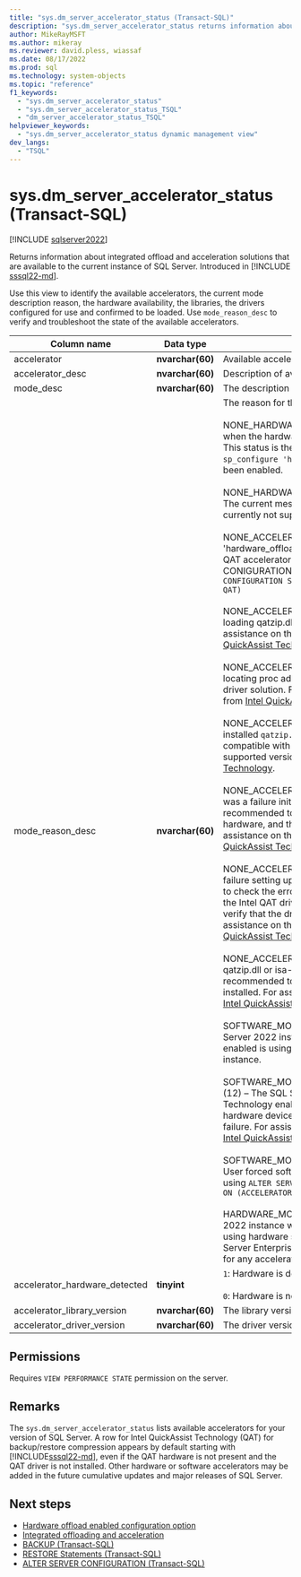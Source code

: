 ```yaml
---
title: "sys.dm_server_accelerator_status (Transact-SQL)"
description: "sys.dm_server_accelerator_status returns information about integrated offload and acceleration solutions that are available to the current instance of SQL Server."
author: MikeRayMSFT
ms.author: mikeray
ms.reviewer: david.pless, wiassaf
ms.date: 08/17/2022
ms.prod: sql
ms.technology: system-objects
ms.topic: "reference"
f1_keywords:
  - "sys.dm_server_accelerator_status"
  - "sys.dm_server_accelerator_status_TSQL"
  - "dm_server_accelerator_status_TSQL"
helpviewer_keywords:
  - "sys.dm_server_accelerator_status dynamic management view"
dev_langs:
  - "TSQL"
---
```


# sys.dm_server_accelerator_status (Transact-SQL)

[!INCLUDE [sqlserver2022](../../includes/applies-to-version/sqlserver2022.md)]

Returns information about integrated offload and acceleration solutions that are available to the current instance of SQL Server. Introduced in [!INCLUDE [sssql22-md](../../includes/sssql22-md.md)].

Use this view to identify the available accelerators, the current mode description reason, the hardware availability, the libraries, the drivers configured for use and confirmed to be loaded. Use `mode_reason_desc` to verify and troubleshoot the state of the available accelerators. 

|Column name|Data type|Description|
|-----------------|---------------|-----------------|  
|accelerator|**nvarchar(60)**|Available accelerator.|
|accelerator_desc|**nvarchar(60)**|Description of available accelerators.|
|mode_desc|**nvarchar(60)**|The description of the mode.|
|mode_reason_desc|**nvarchar(60)**|The reason for the mode, used for troubleshooting.<BR /><BR />NONE_HARDWARE_OFFLOAD_NOT_ENABLED (0) – Status when the hardware offloading is not enabled on the instance. This status is the default on a Windows Server when the `sp_configure 'hardware_offload_config'` command has not been enabled.<BR /><BR />NONE_HARDWARE_OFFLOAD_LINUX_NOT_SUPPORTED (1) – The current message on Linux platforms as Intel QAT is currently not supported.<BR /><BR />NONE_ACCELERATOR_CONFIG_NOT_ENABLED (2) – The 'hardware_offload_config' may be configured, but the Intel QAT accelerator mode is not enabled via the ALTER SERVER CONIGURATION command.  For example: `ALTER SERVER CONFIGURATION SET HARDWARE_OFFLOAD = ON (ACCELERATOR = QAT)`<BR /><BR />NONE_ACCELERATOR_LOAD_FAILED (3) – There is a failure loading qatzip.dll that is part of the Intel driver solution. For assistance on this status, contact support from [Intel QuickAssist Technology](https://developer.intel.com/quickassist).<BR /><BR />NONE_ACCELERATOR_PROC_FAILED (4) – There is a failure locating proc addresses in qatzip.dll that is part of the Intel driver solution. For assistance on this status, contact support from [Intel QuickAssist Technology](https://developer.intel.com/quickassist).<BR /><BR />NONE_ACCELERATOR_VERSION_NOT_COMPATIBLE (7) – The installed `qatzip.dll` and `isa-l.dll` versions are not compatible with SQL Server. It is required to install the latest supported version of the drivers from [Intel QuickAssist Technology](https://developer.intel.com/quickassist).<BR /><BR />NONE_ACCELERATOR_INITIALIZATION_FAILED (8) – There was a failure initializing the Intel QAT accelerator. It is recommended to check the error log for the availability of the hardware, and the Intel QAT driver and library versions. For assistance on this status, contact support from [Intel QuickAssist Technology](https://developer.intel.com/quickassist).<BR /><BR />NONE_ACCELERATOR_SESSION_FAILED (9) – There was a failure setting up the Intel QAT accelerator. It is recommended to check the error log for the availability of the hardware, and the Intel QAT driver and library versions. It is recommended to verify that the drivers were successfully installed. For assistance on this status, contact support from [Intel QuickAssist Technology](https://developer.intel.com/quickassist).<BR /><BR />NONE_ACCELERATOR_LIBRARY_NOT_FOUND (10) – The qatzip.dll or isa-l.dll libraries are not available. It is recommended to verify that the drivers were successfully installed. For assistance on this status, contact support from [Intel QuickAssist Technology](https://developer.intel.com/quickassist).<BR /><BR />SOFTWARE_MODE_NON_ENTERPRISE_SKU (11) – SQL Server 2022 instance with the Intel&reg; QuickAssist Technology enabled is using software mode for the non-enterprise edition instance.<BR /><BR />SOFTWARE_MODE_ACCELERATOR_HARDWARE_NOT_FOUND (12) – The SQL Server instance with Intel QuickAssist Technology enabled is using software mode due to the hardware device not being available, due to device or driver failure. For assistance on this status, contact support from [Intel QuickAssist Technology](https://developer.intel.com/quickassist).<BR><BR>SOFTWARE_MODE_SOFTWARE_FORCE_OVERRIDE (13) – User forced software mode for SQL Server Enterprise edition using  `ALTER SERVER CONFIGURATION SET HARDWARE_OFFLOAD = ON (ACCELERATOR = QAT, MODE = SOFTWARE) `<BR><BR>HARDWARE_MODE_ENTERPRISE_SKU (14) – The SQL Server 2022 instance with Intel QuickAssist Technology enabled is using hardware support, with software fallback, for SQL Server Enterprise edition. Hardware offloading is supported for any accelerator in [!INCLUDE [sssql22-md](../../includes/sssql22-md.md)] and later. |
|accelerator_hardware_detected|**tinyint**|`1`: Hardware is detected. <br><br> `0`: Hardware is not detected. |
|accelerator_library_version|**nvarchar(60)**|The library version for the accelerator.|
|accelerator_driver_version|**nvarchar(60)**|The driver version for the accelerator.|

## Permissions  
Requires `VIEW PERFORMANCE STATE` permission on the server.  

## Remarks

The `sys.dm_server_accelerator_status` lists available accelerators for your version of SQL Server. A row for Intel QuickAssist Technology (QAT) for backup/restore compression appears by default starting with [!INCLUDE[sssql22-md](../../includes/sssql22-md.md)], even if the QAT hardware is not present and the QAT driver is not installed. Other hardware or software accelerators may be added in the future cumulative updates and major releases of SQL Server.  

  
## Next steps

 - [Hardware offload enabled configuration option](../../database-engine/configure-windows/hardware-offload-enable-configuration-option.md)
 - [Integrated offloading and acceleration](../integrated-acceleration/overview.md)
 - [BACKUP (Transact-SQL)](../../t-sql/statements/backup-transact-sql.md)
 - [RESTORE Statements (Transact-SQL)](../../t-sql/statements/restore-statements-transact-sql.md)
 - [ALTER SERVER CONFIGURATION (Transact-SQL)](../../t-sql/statements/alter-server-configuration-transact-sql.md)
  
